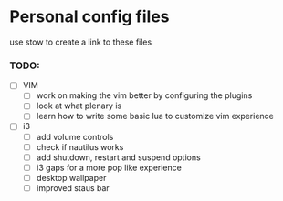 # Personal config files

use stow to create a link to these files

### TODO:
- [ ] VIM
    - [ ] work on making the vim better by configuring the plugins
    - [ ] look at what plenary is 
    - [ ] learn how to write some basic lua to customize vim experience 
- [ ] i3
    - [ ] add volume controls 
    - [ ] check if nautilus works 
    - [ ] add shutdown, restart and suspend options 
    - [ ] i3 gaps for a more pop like experience 
    - [ ] desktop wallpaper 
    - [ ] improved staus bar 
